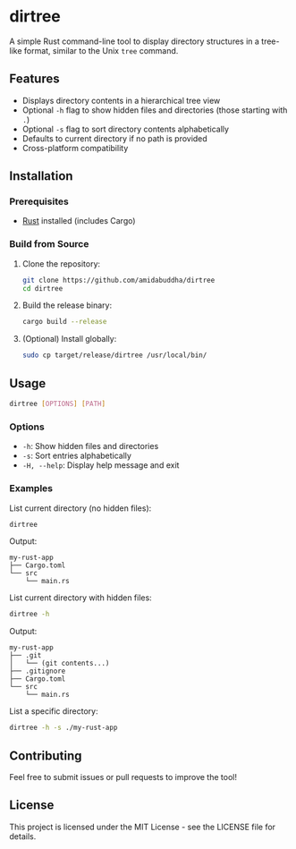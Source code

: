 # dirtree

A simple Rust command-line tool to display directory structures in a tree-like format, similar to the Unix `tree` command.

## Features
- Displays directory contents in a hierarchical tree view
- Optional `-h` flag to show hidden files and directories (those starting with `.`)
- Optional `-s` flag to sort directory contents alphabetically
- Defaults to current directory if no path is provided
- Cross-platform compatibility

## Installation

### Prerequisites
- [Rust](https://www.rust-lang.org/tools/install) installed (includes Cargo)

### Build from Source
1. Clone the repository:
   ```bash
   git clone https://github.com/amidabuddha/dirtree
   cd dirtree
   ```

2. Build the release binary:
   ```bash
   cargo build --release
   ```

3. (Optional) Install globally:
   ```bash
   sudo cp target/release/dirtree /usr/local/bin/
   ```

## Usage

```bash
dirtree [OPTIONS] [PATH]
```

### Options

- `-h`: Show hidden files and directories
- `-s`: Sort entries alphabetically
- `-H, --help`: Display help message and exit

### Examples

List current directory (no hidden files):
```bash
dirtree
```

Output:
```
my-rust-app
├── Cargo.toml
└── src
    └── main.rs
```

List current directory with hidden files:
```bash
dirtree -h
```

Output:
```
my-rust-app
├── .git
│   └── (git contents...)
├── .gitignore
├── Cargo.toml
└── src
    └── main.rs
```

List a specific directory:
```bash
dirtree -h -s ./my-rust-app
```

## Contributing

Feel free to submit issues or pull requests to improve the tool!

## License

This project is licensed under the MIT License - see the LICENSE file for details.
